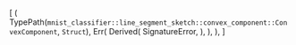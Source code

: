 [
    (
        TypePath(`mnist_classifier::line_segment_sketch::convex_component::ConvexComponent`, `Struct`),
        Err(
            Derived(
                SignatureError,
            ),
        ),
    ),
]